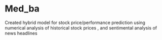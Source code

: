 # Med_ba
Created hybrid model for stock price/performance prediction using numerical analysis of historical stock prices , and sentimental analysis of news headlines
